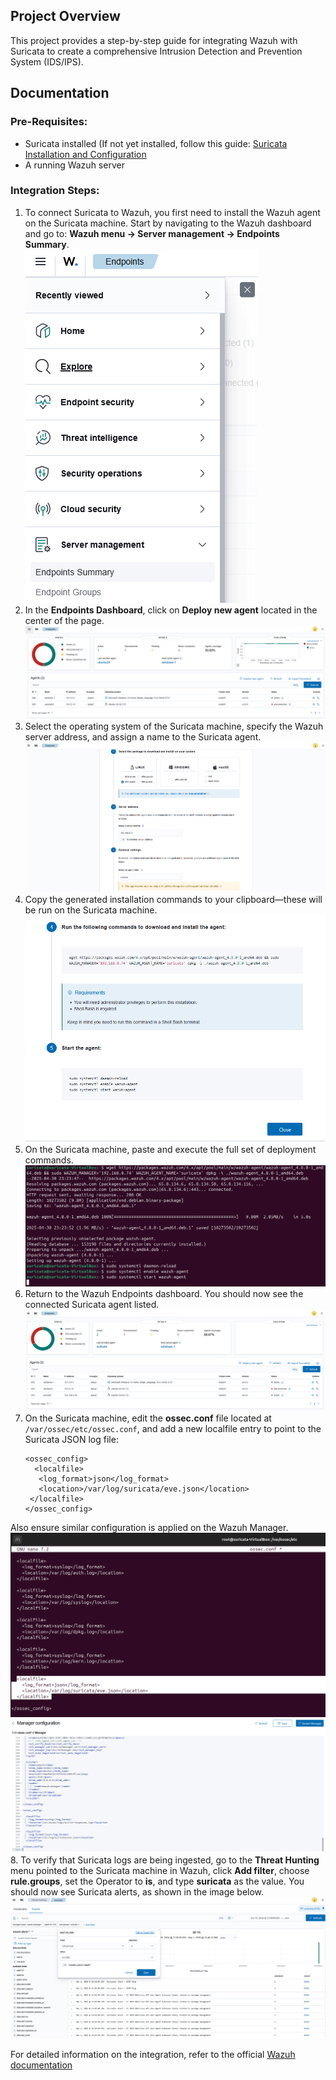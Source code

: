 ## Project Overview
This project provides a step-by-step guide for integrating Wazuh with Suricata to create a comprehensive Intrusion Detection and Prevention System (IDS/IPS).  

## Documentation
### Pre-Requisites:  
- Suricata installed (If not yet installed, follow this guide: [Suricata Installation and Configuration](https://github.com/elvanalandi/Home-Cybersecurity-Lab/tree/main/Suricata/Suricata%20Installation%20and%20Configuration)  
- A running Wazuh server  

### Integration Steps:   
1. To connect Suricata to Wazuh, you first need to install the Wazuh agent on the Suricata machine. Start by navigating to the Wazuh dashboard and go to: **Wazuh menu -> Server management -> Endpoints Summary**.  
   ![Wazuh Endpoint Menu](images/wazuh-endpoint-menu.png)  
2. In the **Endpoints Dashboard**, click on **Deploy new agent** located in the center of the page.  
   ![Endpoints Dashboard](images/endpoints-dashboard.png)
3. Select the operating system of the Suricata machine, specify the Wazuh server address, and assign a name to the Suricata agent.
   ![Wazuh Agent Setup](images/wazuh-agent-setup.png)  
4. Copy the generated installation commands to your clipboard—these will be run on the Suricata machine.  
   ![Wazuh Agent Commands](images/wazuh-agent-commands.png)  
5. On the Suricata machine, paste and execute the full set of deployment commands.  
   ![Executed Wazuh Agent Commands](images/executed-commands.png)
6. Return to the Wazuh Endpoints dashboard. You should now see the connected Suricata agent listed.  
   ![Connected Suricata Agent](images/connected-suricata.png)  
7. On the Suricata machine, edit the **ossec.conf** file located at `/var/ossec/etc/ossec.conf`, and add a new localfile entry to point to the Suricata JSON log file:
   ```
   <ossec_config>
     <localfile>
      <log_format>json</log_format>
      <location>/var/log/suricata/eve.json</location>
    </localfile>
   </ossec_config>
   ```
  Also ensure similar configuration is applied on the Wazuh Manager.  
  ![Suricata OSSEC](images/ossec-suricata.png)  
  ![Wazuh OSSEC](images/ossec-wazuh.png)  
8. To verify that Suricata logs are being ingested, go to the **Threat Hunting** menu pointed to the Suricata machine in Wazuh, click **Add filter**, choose **rule.groups**, set the Operator to **is**, and type **suricata** as the value. You should now see Suricata alerts, as shown in the image below.  
  ![Suricata Logs](images/suricata-logs.png)  
    
For detailed information on the integration, refer to the official [Wazuh documentation](https://documentation.wazuh.com/current/proof-of-concept-guide/integrate-network-ids-suricata.html)
